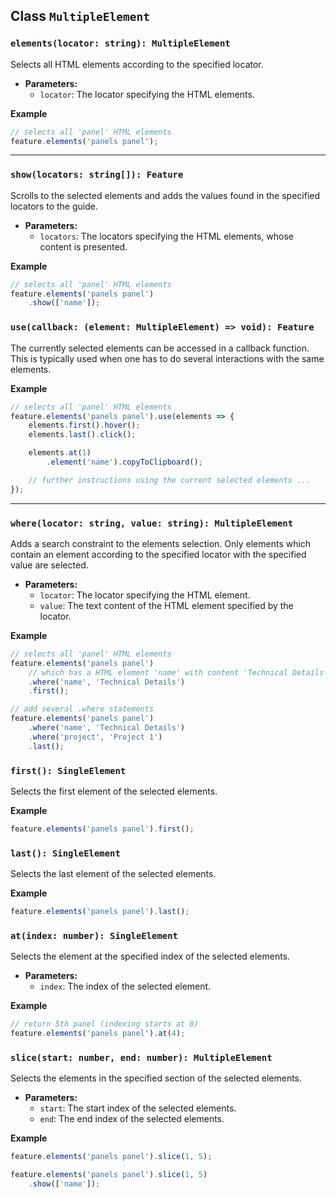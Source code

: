 ## Class `MultipleElement`

### `elements(locator: string): MultipleElement`

Selects all HTML elements according to the specified locator.

- **Parameters:**
	- `locator`: The locator specifying the HTML elements.

**Example**
```typescript
// selects all 'panel' HTML elements
feature.elements('panels panel');
```

---

### `show(locators: string[]): Feature`

Scrolls to the selected elements and adds the values found in the specified locators to the guide.

- **Parameters:**
	- `locators`: The locators specifying the HTML elements, whose content is presented.

**Example**
```typescript
// selects all 'panel' HTML elements
feature.elements('panels panel')
	.show(['name']);
```

### `use(callback: (element: MultipleElement) => void): Feature`

The currently selected elements can be accessed in a callback function. 
This is typically used when one has to do several interactions with the same elements.

**Example**
```typescript
// selects all 'panel' HTML elements
feature.elements('panels panel').use(elements => {
	elements.first().hover();
	elements.last().click();

	elements.at(1)
		.element('name').copyToClipboard();

	// further instructions using the current selected elements ...
});
```

---

### `where(locator: string, value: string): MultipleElement`

Adds a search constraint to the elements selection. 
Only elements which contain an element according to the specified locator with the specified value are selected.

- **Parameters:**
	- `locator`: The locator specifying the HTML element.
	- `value`: The text content of the HTML element specified by the locator.

**Example**
```typescript
// selects all 'panel' HTML elements
feature.elements('panels panel')
	// which has a HTML element 'name' with content 'Technical Details'
	.where('name', 'Technical Details')
	.first();

// add several .where statements
feature.elements('panels panel')
	.where('name', 'Technical Details')
	.where('project', 'Project 1')
	.last();
```

### `first(): SingleElement`

Selects the first element of the selected elements.

**Example**
```typescript
feature.elements('panels panel').first();
```

### `last(): SingleElement`

Selects the last element of the selected elements.

**Example**
```typescript
feature.elements('panels panel').last();
```

### `at(index: number): SingleElement`

Selects the element at the specified index of the selected elements.

- **Parameters:**
	- `index`: The index of the selected element.

**Example**
```typescript
// return 5th panel (indexing starts at 0)
feature.elements('panels panel').at(4);
```

### `slice(start: number, end: number): MultipleElement`

Selects the elements in the specified section of the selected elements.

- **Parameters:**
	- `start`: The start index of the selected elements.
	- `end`: The end index of the selected elements.

**Example**
```typescript
feature.elements('panels panel').slice(1, 5);

feature.elements('panels panel').slice(1, 5)
	.show(['name']);
```
